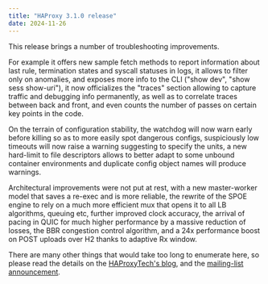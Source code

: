 ```yaml
---
title: "HAProxy 3.1.0 release"
date: 2024-11-26
---
```

This release brings a number of troubleshooting improvements.

For example it offers new sample fetch methods to report information about last rule, termination states and syscall statuses in logs, it allows to filter only on anomalies, and exposes more info to the CLI ("show dev", "show sess show-uri"), it now officializes the "traces" section allowing to capture traffic and debugging info permanently, as well as to correlate traces between back and front, and even counts the number of passes on certain key points in the code.

On the terrain of configuration stability, the watchdog will now warn early before killing so as to more easily spot dangerous configs, suspiciously low timeouts will now raise a warning suggesting to specify the units, a new hard-limit to file descriptors allows to better adapt to some unbound container environments and duplicate config object names will produce warnings.

Architectural improvements were not put at rest, with a new master-worker model that saves a re-exec and is more reliable, the rewrite of the SPOE engine to rely on a much more efficient mux that opens it to all LB algorithms, queuing etc, further improved clock accuracy, the arrival of pacing in QUIC for much higher performance by a massive reduction of losses, the BBR congestion control algorithm, and a 24x performance boost on POST uploads over H2 thanks to adaptive Rx window.

There are many other things that would take too long to enumerate here, so please read the details on the [HAProxyTech's blog](https://www.haproxy.com/blog/announcing-haproxy-3-1), and the [mailing-list announcement](https://www.mail-archive.com/haproxy@formilux.org/msg45435.html).
